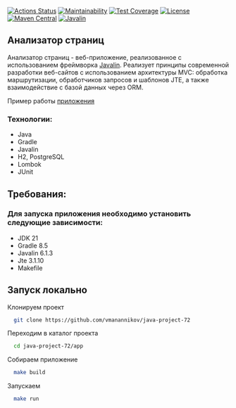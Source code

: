 [![Actions Status](https://github.com/vmanannikov/java-project-72/actions/workflows/hexlet-check.yml/badge.svg)](https://github.com/vmanannikov/java-project-72/actions)
[![Maintainability](https://api.codeclimate.com/v1/badges/c2bc58d574eae321bc4b/maintainability)](https://codeclimate.com/github/vmanannikov/java-project-72/maintainability)
[![Test Coverage](https://api.codeclimate.com/v1/badges/c2bc58d574eae321bc4b/test_coverage)](https://codeclimate.com/github/vmanannikov/java-project-72/test_coverage)
[![License](https://img.shields.io/badge/license-Apache%202.0-blue.svg)](https://raw.githubusercontent.com/casid/jte/master/LICENSE)
[![Maven Central](https://img.shields.io/maven-central/v/gg.jte/jte.svg)](https://central.sonatype.com/artifact/gg.jte/jte?smo=true)
[![Javalin](https://img.shields.io/maven-central/v/io.javalin/javalin?label=stable)](https://central.sonatype.com/artifact/io.javalin/javalin)

## Анализатор страниц

Анализатор страниц - веб-приложение, реализованное с использованием фреймворка [Javalin](https://javalin.io). Реализует принципы современной разработки веб-сайтов с использованием архитектуры MVC: обработка маршрутизации, обработчиков запросов и шаблонов JTE, а также взаимодействие с базой данных через ORM.

Пример работы [приложения](https://urls-checker.onrender.com)

### Технологии:

+ Java
+ Gradle
+ Javalin
+ H2, PostgreSQL
+ Lombok
+ JUnit

## Требования:

### Для запуска приложения необходимо установить следующие зависимости:

+ JDK 21
+ Gradle 8.5
+ Javalin 6.1.3
+ Jte 3.1.10
+ Makefile

## Запуск локально

Клонируем проект

```bash
  git clone https://github.com/vmanannikov/java-project-72
```

Переходим в каталог проекта

```bash
  cd java-project-72/app
```

Собираем приложение

```bash
  make build
```

Запускаем

```bash
  make run
```